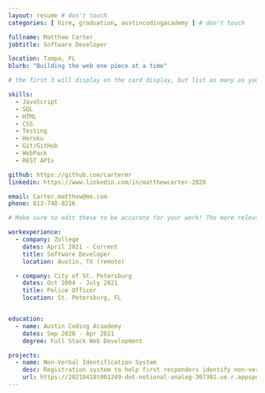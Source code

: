 ```yaml
---
layout: resume # don't touch
categories: [ hire, graduation, austincodingacademy ] # don't touch

fullname: Matthew Carter
jobtitle: Software Developer

location: Tampa, FL
blurb: "Building the web one piece at a time"

# the first 3 will display on the card display, but list as many as you want, they will be visible on your hire page

skills:
  - JavaScript
  - SQL
  - HTML
  - CSS
  - Testing
  - Heroku
  - Git/GitHub
  - WebPack
  - REST APIs

github: https://github.com/cartermr
linkedin: https://www.linkedin.com/in/matthewcarter-2020

email: Carter.matthew@me.com
phone: 813-748-8216

# Make sure to edit these to be accurate for your work! The more relevant the better if the role was technical, don't feel like you need to put every job you've had.

workexperience:
  - company: Zollege
    dates: April 2021 - Current
    title: Software Developer
    location: Austin, TX (remote)

  - company: City of St. Petersburg
    dates: Oct 2004 - July 2021
    title: Police Officer
    location: St. Petersburg, FL


education:
  - name: Austin Coding Acaademy
    dates: Sep 2020 - Apr 2021
    degree: Full Stack Web Development

projects:
  - name: Non-Verbal Identification System
    desc: Registration system to help first responders identify non-verbal people by physical descriptors and help them get back to family when lost.
    url: https://20210418t001249-dot-notional-analog-307302.ue.r.appspot.com
---
```

